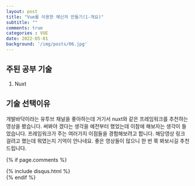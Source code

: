 ```yaml
---
layout: post
title: "Vue를 이용한 메신저 만들기(1-개요)"
subtitle: ""
comments: true
categories : VUE
date: 2022-05-01
background: '/img/posts/06.jpg'
---
```


## 주된 공부 기술
 1. Nuxt

## 기술 선택이유
개발바닥이라는 유투브 채널을 좋아하는데 거기서 nuxt와 같은 프레임워크를 추천하는 영상을 봤습니다. 써봐야 겠다는 생각을 예전부터 했었는데 이참에 해보자는 생각이 들었습니다. 프레임워크가 주는 여러가지 이점들을 경험해보려고 합니다. 해당영상 링크 걸려고 했는데 뭐였는지 기억이 안나네요. 좋은 영상들이 많으니 한 번 쭉 봐보시길 추천드립니다. 


{% if page.comments %}
<div id="post-disqus" class="container">
{% include disqus.html %}
</div>
{% endif %}
